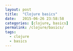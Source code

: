 ```yaml
---
layout: post
title:  "Clojure basics"
date:   2015-06-26 23:58:58
categories: [clojure, basics]
permalink: /clojure/basics/
tags:
  - clojure
  - basics
---
```

